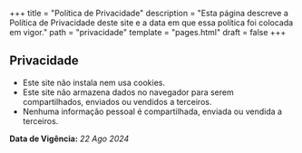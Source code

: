 +++
title = "Política de Privacidade"
description = "Esta página descreve a Política de Privacidade deste site e a data em que essa política foi colocada em vigor."
path = "privacidade"
template = "pages.html"
draft = false
+++


## Privacidade


- Este site não instala nem usa cookies.
- Este site não armazena dados no navegador para serem compartilhados, enviados ou vendidos a terceiros.
- Nenhuma informação pessoal é compartilhada, enviada ou vendida a terceiros.

**Data de Vigência:** _22 Ago 2024_
